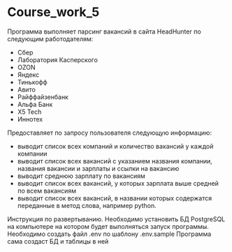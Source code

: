 # Course_work_5

Программа выполняет парсинг вакансий в сайта HeadHunter по следующим работодателям:

- Сбер
- Лаборатория Касперского
- OZON
- Яндекс
- Тинькофф
- Авито
- Райффайзенбанк
- Альфа Банк
- X5 Tech
- Иннотех

Предоставляет по запросу пользователя следующую информацию:
- выводит список всех компаний и количество вакансий у каждой компании 
- выводит список всех вакансий с указанием названия компании, названия вакансии и зарплаты и ссылки на вакансию
- выводит среднюю зарплату по вакансиям
- выводит список всех вакансий, у которых зарплата выше средней по всем вакансиям
- выводит список всех вакансий, в названии которых содержатся переданные в метод слова, например python.

Инструкция по развертыванию.
Необходимо установить БД PostgreSQL на компьютере на котором будет выполняться запуск программы.
Необходимо создать файл .env по шаблону .env.sample
Программа сама создаст БД и таблицы в ней
